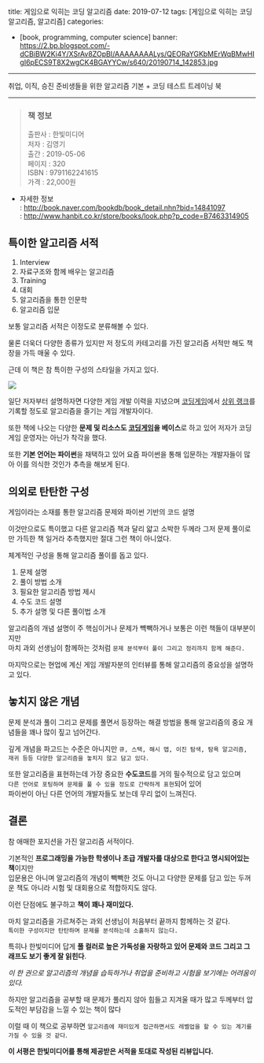 title: 게임으로 익히는 코딩 알고리즘
date: 2019-07-12
tags: [게임으로 익히는 코딩 알고리즘, 알고리즘]
categories:
- [book, programming, computer science]
banner: https://2.bp.blogspot.com/-dCBiBW2Ki4Y/XSrAv8ZOpBI/AAAAAAAALys/QEORaYGKbMErWqBMwHIgI6pECS9T8X2wgCK4BGAYYCw/s640/20190714_142853.jpg

---

취업, 이직, 승진 준비생들을 위한 알고리즘 기본 + 코딩 테스트 트레이닝 북

<!-- more -->

---

>### 책 정보 
>출판사 : 한빛미디어  
>저자 : 김영기  
>출간 : 2019-05-06  
>페이지 : 320  
>ISBN : 9791162241615  
>가격 : 22,000원

- 자세한 정보  
: <http://book.naver.com/bookdb/book_detail.nhn?bid=14841097>  
: <http://www.hanbit.co.kr/store/books/look.php?p_code=B7463314905>

## 특이한 알고리즘 서적

1. Interview
2. 자료구조와 함께 배우는 알고리즘
3. Training
4. 대회
5. 알고리즘을 통한 인문학
6. 알고리즘 입문

보통 알고리즘 서적은 이정도로 분류해볼 수 있다.

물론 더욱더 다양한 종류가 있지만 저 정도의 카테고리를 가진 알고리즘 서적만 해도 책장을 가득 매울 수 있다.

근데 이 책은 참 특이한 구성의 스타일을 가지고 있다.

![](https://2.bp.blogspot.com/-b07Ayh6_oO8/XSrBryomjeI/AAAAAAAALy8/ETFcV54lJn8Bv-ctdupaGzofB5i9xnE8wCK4BGAYYCw/s640/2019-07-14-14.45.22.png)

일단 저자부터 설명하자면 다양한 게임 개발 이력을 지녔으며 [코딩게임](https://www.codingame.com)에서 [상위 랭크](http://www.codingame.com/profile/bdb85491a5398d37cc726929a30b95231303091)를 기록할 정도로 알고리즘을 즐기는 게임 개발자이다.

또한 책에 나오는 다양한 **문제 및 리소스도 [코딩게임](https://www.codingame.com)을 베이스**로 하고 있어 저자가 코딩게임 운영자는 아닌가 착각을 했다.

또한 **기본 언어는 파이썬**을 채택하고 있어 요즘 파이썬을 통해 입문하는 개발자들이 많아 이를 의식한 것인가 추측을 해보게 된다.

## 의외로 탄탄한 구성

게임이라는 소재를 통한 알고리즘 문제와 파이썬 기반의 코드 설명

이것만으로도 특이했고 다른 알고리즘 책과 달리 얇고 소박한 두께라 그저 문제 풀이로만 가득한 책 일거라 추측했지만 절대 그런 책이 아니었다.

체계적인 구성을 통해 알고리즘 풀이를 돕고 있다.

1. 문제 설명
2. 풀이 방법 소개
3. 필요한 알고리즘 방법 제시
4. 수도 코드 설명
5. 추가 설명 및 다른 풀이법 소개

알고리즘의 개념 설명이 주 핵심이거나 문제가 뺵빽하거나 보통은 이런 책들이 대부분이지만  
마치 과외 선생님이 함께하는 것처럼 `문제 분석부터 풀이 그리고 정리까지 함께 해준다.`

마지막으로는 현업에 계신 게임 개발자분의 인터뷰를 통해 알고리즘의 중요성을 설명하고 있다.

## 놓치지 않은 개념

문제 분석과 풀이 그리고 문제를 풀면서 등장하는 해결 방법을 통해 알고리즘의 중요 개념들을 꽤나 많이 짚고 넘어간다.

깊게 개념을 파고드는 수준은 아니지만 `큐, 스택, 해시 맵, 이진 탐색, 탐욕 알고리즘, 재귀 등등 다양한 알고리즘을 놓치지 않고 담고 있다.`

또한 알고리즘을 표현하는데 가장 중요한 **수도코드**를 거의 필수적으로 담고 있으며  
`다른 언어로 포팅하며 문제를 풀 수 있을 정도로 간략하게 표현`되어 있어  
파이썬이 아닌 다른 언어의 개발자들도 보는데 무리 없이 느껴진다.

## 결론

참 애매한 포지션을 가진 알고리즘 서적이다.

기본적인 **프로그래밍을 가능한 학생이나 초급 개발자를 대상으로 한다고 명시되어있는 책**이지만  
입문용은 아니며 알고리즘의 개념이 빽빽한 것도 아니고 다양한 문제를 담고 있는 두꺼운 책도 아니라 시험 및 대회용으로 적합하지도 않다.

이런 단점에도 불구하고 **책이 꽤나 재미있다.**

마치 알고리즘을 가르쳐주는 과외 선생님이 처음부터 끝까지 함께하는 것 같다.  
`특이한 구성이지만 탄탄하며 문제를 분석하는데 소홀하지 않는다.`

특히나 한빛미디어 답게 **풀 컬러로 높은 가독성을 자랑하고 있어 문제와 코드 그리고 그래프도 보기 좋게 잘 읽힌다**.

*이 한 권으로 알고리즘의 개념을 습득하거나 취업을 준비하고 시험을 보기에는 어려움이 있다.*

하지만 알고리즘을 공부할 때 문제가 풀리지 않아 힘들고 지겨울 때가 많고 두께부터 압도적인 부담감을 느낄 수 있는 책이 많다

이럴 때 이 책으로 공부하면 `알고리즘에 재미있게 접근하면서도 레벨업을 할 수 있는 계기를 가질 수 있을 것 같다`.

**이 서평은 한빛미디어를 통해 제공받은 서적을 토대로 작성된 리뷰입니다.**
